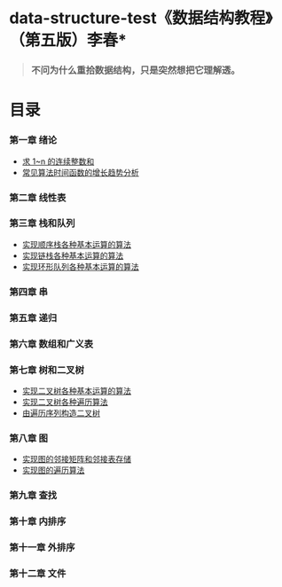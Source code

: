<!--
 * @Date        : 2020-05-21 16:40:42
 * @LastEditors : anlzou
 * @Github      : https://github.com/anlzou
 * @LastEditTime: 2020-05-28 15:47:19
 * @FilePath    : \data-structure\README.md
 * @Describe    : 
--> 
# data-structure-test《数据结构教程》（第五版）李春*
>### 不问为什么重拾数据结构，只是突然想把它理解透。

# 目录
### 第一章 绪论
- [求 1~n 的连续整数和](./chapters/chapter01-introduction/test-1.md)
- [常见算法时间函数的增长趋势分析](./chapters/chapter01-introduction/test-2.md)
### 第二章 线性表
### 第三章 栈和队列
- [实现顺序栈各种基本运算的算法](./chapters/chapter03-stacks-and-queues/test-1.md)
- [实现链栈各种基本运算的算法](./chapters/chapter03-stacks-and-queues/test-2.md)
- [实现环形队列各种基本运算的算法](./chapters/chapter03-stacks-and-queues/test-3.md)
### 第四章 串
### 第五章 递归
### 第六章 数组和广义表
### 第七章 树和二叉树
- [实现二叉树各种基本运算的算法](./chapters/chapter07-trees-and-binary-trees/test-1.md)
- [实现二叉树各种遍历算法](./chapters/chapter07-trees-and-binary-trees/test-2.md)
- [由遍历序列构造二叉树](./chapters/chapter07-trees-and-binary-trees/test-3.md)
### 第八章 图
- [实现图的邻接矩阵和邻接表存储](./chapters/chapter08-graph/test-1.md)
- [实现图的遍历算法](./chapters/chapter08-graph/test-2.md)
### 第九章 查找
### 第十章 内排序
### 第十一章 外排序
### 第十二章 文件